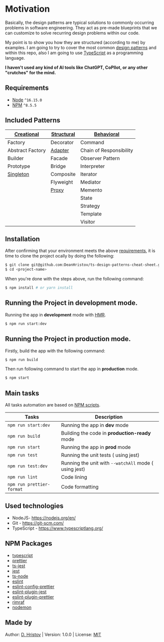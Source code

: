 # Motivation

Basically, the design patterns are typical solutions to commonly occurring problems in software engineering. They act as
pre-made blueprints that we can customize to solve recurring design problems within our code.

My point is to show you how they are structured (according to me) by examples. I am going to try to cover the most
common [design patterns](https://en.wikipedia.org/wiki/Design_Patterns) and within this repo, also I am going to
use [TypeScript](https://www.typescriptlang.org/) as a programming language.

**I haven't used any kind of AI tools like ChatGPT, CoPIlot, or any other "crutches" for the mind.**

## Requirements

- [Node](https://nodejs.org/en/) `^16.15.0`
- [NPM](https://www.npmjs.com/) `^8.5.5`

## Included Patterns

| [Creational](https://rb.gy/rta82)       | [Structural](https://rb.gy/4r76y)   | [Behavioral](https://rb.gy/sa63a) |
|-----------------------------------------|-------------------------------------|-----------------------------------|
| Factory                                 | Decorator                           | Command                           |
| Abstract Factory                        | [Adapter](/src/structural/Adapter/) | Chain of Responsibility           |
| Builder                                 | Facade                              | Observer Pattern                  |
| Prototype                               | Bridge                              | Interpreter                       |
| [Singleton](/src/creational/singleton/) | Composite                           | Iterator                          |
|                                         | Flyweight                           | Mediator                          |
|                                         | [Proxy](/src/structural/Proxy/)     | Memento                           |
|                                         |                                     | State                             |
|                                         |                                     | Strategy                          |
|                                         |                                     | Template                          |
|                                         |                                     | Visitor                           |

## Installation

After confirming that your environment meets the above [requirements](#requirements), it is time to clone the project
ocally by doing the following:

```bash
$ git clone git@github.com:DeanHristov/ts-design-patterns-cheat-sheet.git <project-name>
$ cd <project-name>
```

When you're done with the steps above, run the following command:

```bash
$ npm install # or yarn install
```

## Running the Project in development mode.

Running the app in **development** mode with [HMR](https://www.npmjs.com/package/nodemon).

```bash
$ npm run start:dev
```

## Running the Project in production mode.

Firstly, build the app with the following command:

```bash
$ npm run build
```

Then run following command to start the app in **production** mode.

```bash
$ npm start
```

## Main tasks

All tasks automation are based on [NPM scripts](https://docs.npmjs.com/misc/scripts).

| Tasks                     | Description                                           |
|---------------------------|-------------------------------------------------------|
| `npm run start:dev`       | Running the app in **dev** mode                       |
| `npm run build`           | Building the code in **production-ready** mode        |
| `npm run start`           | Running the app in **prod** mode                      |
| `npm run test`            | Running the unit tests ( using jest)                  |
| `npm run test:dev`        | Running the unit with `--watchAll` mode ( using jest) |
| `npm run lint`            | Code lining                                           |
| `npm run prettier-format` | Code formatting                                       |

## Used technologies

- NodeJS- https://nodejs.org/en/
- Git - https://git-scm.com/
- TypeScript - https://www.typescriptlang.org/

## NPM Packages

- [typescript](https://www.npmjs.com/package/typescript)
- [prettier](https://www.npmjs.com/package/prettier)
- [ts-jest](https://www.npmjs.com/package/ts-jest)
- [jest](https://www.npmjs.com/package/jest)
- [ts-node](https://www.npmjs.com/package/ts-node)
- [eslint](https://www.npmjs.com/package/eslint)
- [eslint-config-prettier](https://www.npmjs.com/package/eslint-config-prettier)
- [eslint-plugin-jest](https://www.npmjs.com/package/eslint-plugin-jest)
- [eslint-plugin-prettier](https://www.npmjs.com/package/eslint-plugin-prettier)
- [rimraf](https://www.npmjs.com/package/rimraf)
- [nodemon](https://www.npmjs.com/package/nodemon)

## Made by

Author: [D. Hristov](https://dhristov.eu/) | Version: 1.0.0 |
License: [MIT](https://opensource.org/licenses/MIT)
